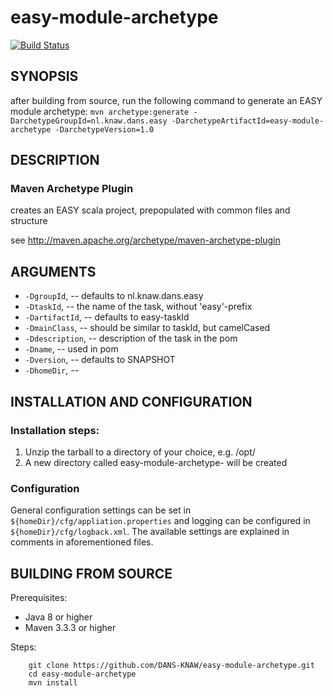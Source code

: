 easy-module-archetype
===========
[![Build Status](https://travis-ci.org/DANS-KNAW/easy-module-archetype.png?branch=master)](https://travis-ci.org/DANS-KNAW/easy-module-archetype)


SYNOPSIS
--------

after building from source, run the following command to generate an EASY module archetype:
``mvn archetype:generate -DarchetypeGroupId=nl.knaw.dans.easy -DarchetypeArtifactId=easy-module-archetype -DarchetypeVersion=1.0``


DESCRIPTION
-----------

### Maven Archetype Plugin
creates an EASY scala project, prepopulated with common files and structure

see http://maven.apache.org/archetype/maven-archetype-plugin




ARGUMENTS
---------

* ``-DgroupId``, -- defaults to nl.knaw.dans.easy
* ``-DtaskId``, -- the name of the task, without 'easy'-prefix
* ``-DartifactId``, -- defaults to easy-taskId
* ``-DmainClass``, -- should be similar to taskId, but camelCased
* ``-Ddescription``, -- description of the task in the pom
* ``-Dname``, -- used in pom
* ``-Dversion``, -- defaults to SNAPSHOT
* ``-DhomeDir``, --


INSTALLATION AND CONFIGURATION
------------------------------

### Installation steps:

1. Unzip the tarball to a directory of your choice, e.g. /opt/
2. A new directory called easy-module-archetype-<version> will be created


### Configuration

General configuration settings can be set in ``${homeDir}/cfg/appliation.properties`` and logging can be configured
in ``${homeDir}/cfg/logback.xml``. The available settings are explained in comments in aforementioned files.


BUILDING FROM SOURCE
--------------------

Prerequisites:

* Java 8 or higher
* Maven 3.3.3 or higher

Steps:

        git clone https://github.com/DANS-KNAW/easy-module-archetype.git
        cd easy-module-archetype
        mvn install


[dans-parent]: https://github.com/DANS-KNAW/dans-parent
[maven-archetype-plugin]: http://maven.apache.org/archetype/maven-archetype-plugin
